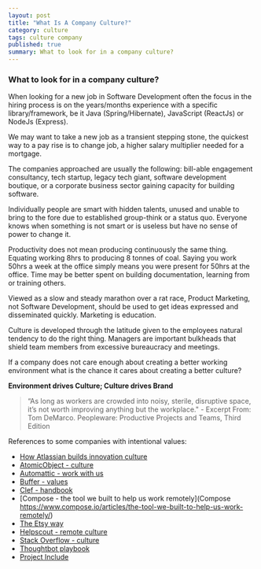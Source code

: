 ```yaml
---
layout: post
title: "What Is A Company Culture?"
category: culture
tags: culture company
published: true
summary: What to look for in a company culture?
---
```


### What to look for in a company culture?

When looking for a new job in Software Development often the focus in the hiring process is on the years/months experience with a specific library/framework,   be it Java (Spring/Hibernate), JavaScript (ReactJs) or NodeJs (Express).

We may want to take a new job as a transient stepping stone, the quickest way to a pay rise is to change job, a higher salary multiplier needed for a mortgage.

The companies approached are usually the following: bill-able engagement consultancy, tech startup, legacy tech giant, software development boutique, or a corporate business sector gaining capacity for building software.

Individually people are smart with hidden talents, unused and unable to bring to the fore due to established group-think or a status quo. Everyone knows when something is not smart or is useless but have no sense of power to change it.

Productivity does not mean producing continuously the same thing. Equating working 8hrs to producing 8 tonnes of coal. Saying you work 50hrs a week at the office simply means you were present for 50hrs at the office. Time may be better spent on building documentation, learning from or training others.

Viewed as a slow and steady marathon over a rat race, Product Marketing, not Software Development, should be used to get ideas expressed and disseminated quickly. Marketing is education.

Culture is developed through the latitude given to the employees natural tendency to do the right thing. Managers are important bulkheads that shield team members from excessive bureaucracy and meetings.

If a company does not care enough about creating a better working environment what is the chance it cares about creating a better culture?

**Environment drives Culture; Culture drives Brand**


>“As long as workers are crowded into noisy, sterile, disruptive space, it’s not worth improving anything but the workplace." - Excerpt From: Tom DeMarco. Peopleware: Productive Projects and Teams, Third Edition


References to some companies with intentional values:

- [How Atlassian builds innovation culture](https://blogs.atlassian.com/2015/11/how-atlassian-builds-innovation-culture/)
- [AtomicObject - culture](https://atomicobject.com/culture)
- [Automattic - work with us](https://automattic.com/work-with-us/)
- [Buffer - values](https://open.buffer.com/buffer-values/)
- [Clef - handbook](https://github.com/clef/handbook)
- [Compose - the tool we built to help us work remotely](Compose https://www.compose.io/articles/the-tool-we-built-to-help-us-work-remotely/)
- [The Etsy way](https://codeascraft.com/2012/02/13/the-etsy-way/)
- [Helpscout - remote culture](https://www.helpscout.net/blog/remote-culture/)
- [Stack Overflow - culture](https://blog.stackoverflow.com/company/culture/)
- [Thoughtbot playbook](http://playbook.thoughtbot.com)
- [Project Include](http://projectinclude.org/defining_culture)
